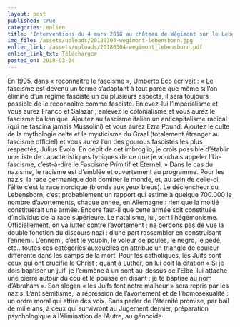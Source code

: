 ```yaml
---
layout: post
published: true
categories: enlien
title: 'Interventions du 4 mars 2018 au château de Wégimont sur le Lebensborn'
img_file: /assets/uploads/20180304-wegimont-lebensborn.jpg
enlien_link: /assets/uploads/20180304-wegimont_lebensborn.pdf
enlien_link_txt: Télécharger
posted_on: 2018-03-04
---
```

En 1995, dans « reconnaître le fascisme », Umberto Eco écrivait : « Le fascisme est devenu un terme s’adaptant à tout parce que même si l’on élimine d’un régime fasciste un ou plusieurs aspects, il sera toujours possible de le reconnaître comme fasciste. Enlevez-lui l’impérialisme et vous aurez Franco et Salazar ; enlevez le colonialisme et vous aurez le fascisme balkanique. Ajoutez au fascisme italien un anticapitalisme radical (qui ne fascina jamais Mussolini) et vous aurez Ezra Pound. Ajoutez le culte de la mythologie celte et le mysticisme du Graal (totalement étranger au fascisme officiel) et vous aurez l’un des gourous fascistes les plus respectés, Julius Evola. En dépit de cet imbroglio, je crois possible d’établir une liste de caractéristiques typiques de ce que je voudrais appeler l’Ur-fascisme, c’est-à-dire le Fascisme Primitif et Eternel. »
Dans le cas du nazisme, le racisme est d’emblée et ouvertement au programme. Pour les nazis, la race germanique doit dominer le monde, et, au sein de celle-ci, l’élite c’est la race nordique (blonds aux yeux bleus). Le déclencheur du Lebensborn, c’est probablement un rapport qui estime à quelque 700.000 le nombre d’avortements, chaque année, en Allemagne : rien que la moitié constituerait une armée. Encore faut-il que cette armée soit constituée d’individus de la race supérieure. Le natalisme, lui, sert l’hégémonisme.
Officiellement, on va lutter contre l’avortement ; ne perdons pas de vue la double fonction du discours nazi : d’une part rassembler en construisant l’ennemi. L’ennemi, c’est le youpin, le voleur de poules, le negro, le pédé, etc…toutes ces catégories auxquelles on attribue un triangle de couleur différente dans les camps de la mort. Pour les catholiques, les Juifs sont ceux qui ont crucifié le Christ ; quant à Luther, on lui doit la citation « Si je dois baptiser un juif, je l’emmène à un pont au-dessus de l’Elbe, lui attache une pierre autour du cou et le pousse en disant : je te baptise au nom d’Abraham ». Son slogan « les Juifs font notre malheur » sera repris par les nazis. L’antisémitisme, la répression de l’avortement et de l’homosexualité : un ordre moral qui attire des voix. Sans parler de l’éternité promise, par bail de mille ans, à ceux qui survivront au Jugement dernier, préparation psychologique à l’élimination de l’Autre, au génocide.